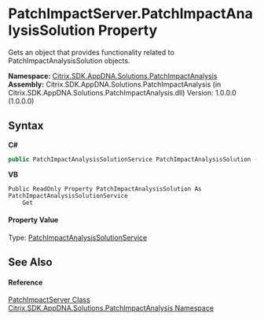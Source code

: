 # PatchImpactServer.PatchImpactAnalysisSolution Property 
 

Gets an object that provides functionality related to PatchImpactAnalysisSolution objects.

**Namespace:**&nbsp;<a href="871ad9a2-386c-600b-6667-036c2dd65206">Citrix.SDK.AppDNA.Solutions.PatchImpactAnalysis</a><br />**Assembly:**&nbsp;Citrix.SDK.AppDNA.Solutions.PatchImpactAnalysis (in Citrix.SDK.AppDNA.Solutions.PatchImpactAnalysis.dll) Version: 1.0.0.0 (1.0.0.0)

## Syntax

**C#**
```csharp
public PatchImpactAnalysisSolutionService PatchImpactAnalysisSolution { get; }
```

**VB**
```vbnet
Public ReadOnly Property PatchImpactAnalysisSolution As PatchImpactAnalysisSolutionService
	Get
```


#### Property Value
Type: <a href="0872dee4-80bd-60f7-b836-4d6d326b023a">PatchImpactAnalysisSolutionService</a>

## See Also


#### Reference
<a href="606d8755-1db7-3c2d-4ccd-47086846f8a7">PatchImpactServer Class</a><br /><a href="871ad9a2-386c-600b-6667-036c2dd65206">Citrix.SDK.AppDNA.Solutions.PatchImpactAnalysis Namespace</a><br />